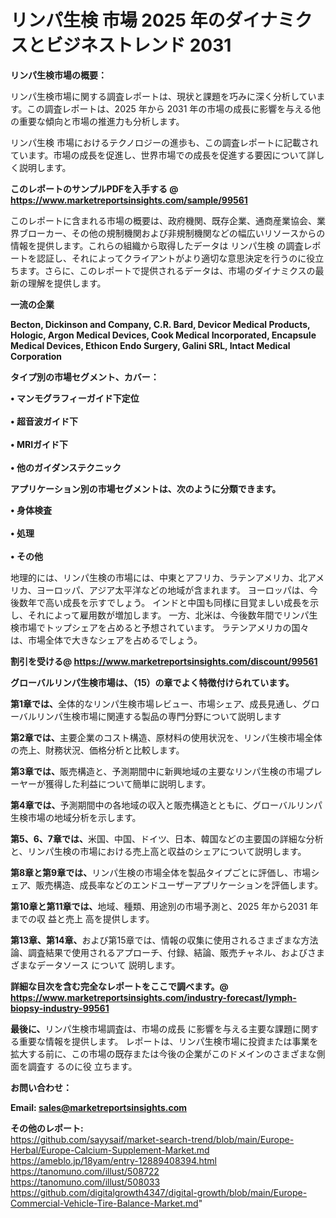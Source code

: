 # リンパ生検 市場 2025 年のダイナミクスとビジネストレンド 2031

<strong><b>リンパ生検市場の概要：</b></strong>

リンパ生検市場に関する調査レポートは、現状と課題を巧みに深く分析しています。この調査レポートは、2025 年から 2031 年の市場の成長に影響を与える他の重要な傾向と市場の推進力も分析します。

リンパ生検 市場におけるテクノロジーの進歩も、この調査レポートに記載されています。市場の成長を促進し、世界市場での成長を促進する要因について詳しく説明します。

<strong>このレポートのサンプルPDFを入手する @ <a href=https://www.marketreportsinsights.com/sample/99561>https://www.marketreportsinsights.com/sample/99561</a></strong>

このレポートに含まれる市場の概要は、政府機関、既存企業、通商産業協会、業界ブローカー、その他の規制機関および非規制機関などの幅広いリソースからの情報を提供します。これらの組織から取得したデータは リンパ生検 の調査レポートを認証し、それによってクライアントがより適切な意思決定を行うのに役立ちます。さらに、このレポートで提供されるデータは、市場のダイナミクスの最新の理解を提供します。

<strong>一流の企業</strong>

<strong><b>Becton, Dickinson and Company, C.R. Bard, Devicor Medical Products, Hologic, Argon Medical Devices, Cook Medical Incorporated, Encapsule Medical Devices, Ethicon Endo Surgery, Galini SRL, Intact Medical Corporation</b></strong>

<strong><b>タイプ別の市場セグメント、カバー：</b></strong>

<strong>• マンモグラフィーガイド下定位<br><br>• 超音波ガイド下<br><br>•  MRIガイド下<br><br>• 他のガイダンステクニック</strong>

<strong><b>アプリケーション別の市場セグメントは、次のように分類できます。</b></strong>

<strong>• 身体検査<br><br>• 処理<br><br>• その他</strong>

 地理的には、リンパ生検の市場には、中東とアフリカ、ラテンアメリカ、北アメリカ、ヨーロッパ、アジア太平洋などの地域が含まれます。 ヨーロッパは、今後数年で高い成長を示すでしょう。 インドと中国も同様に目覚ましい成長を示し、それによって雇用数が増加します。 一方、北米は、今後数年間でリンパ生検市場でトップシェアを占めると予想されています。 ラテンアメリカの国々は、市場全体で大きなシェアを占めるでしょう。

<strong>割引を受ける@ <a href=https://www.marketreportsinsights.com/discount/99561>https://www.marketreportsinsights.com/discount/99561</a></strong>

<strong><b>グローバルリンパ生検市場は、（15）の章でよく特徴付けられています。</b></strong>

<strong><b>第</b></strong><strong><b>1章では、</b></strong>全体的なリンパ生検市場レビュー、市場シェア、成長見通し、グローバルリンパ生検市場に関連する製品の専門分野について説明します

<strong><b>第2章では、</b></strong>主要企業のコスト構造、原材料の使用状況を、リンパ生検市場全体の売上、財務状況、価格分析と比較します。

<strong><b>第3章では、</b></strong>販売構造と、予測期間中に新興地域の主要なリンパ生検の市場プレーヤーが獲得した利益について簡単に説明します。

<strong><b>第4章では、</b></strong>予測期間中の各地域の収入と販売構造とともに、グローバルリンパ生検市場の地域分析を示します。

<strong><b>第5、6、7章では、</b></strong>米国、中国、ドイツ、日本、韓国などの主要国の詳細な分析と、リンパ生検の市場における売上高と収益のシェアについて説明します。

<strong><b>第8章と第9章では、</b></strong>リンパ生検の市場全体を製品タイプごとに評価し、市場シェア、販売構造、成長率などのエンドユーザーアプリケーションを評価します。

<strong><b>第10章と第11章では、</b></strong>地域、種類、用途別の市場予測と、2025 年から2031 年までの収 益と売上 高を提供します。

<strong><b>第13章、第14章、</b></strong>および第15章では、情報の収集に使用されるさまざまな方法論、調査結果で使用されるアプローチ、付録、結論、販売チャネル、およびさまざまなデータソース について 説明します。

<strong>詳細な目次を含む完全なレポートをここで調べます。@ <a href=https://www.marketreportsinsights.com/industry-forecast/lymph-biopsy-industry-99561>https://www.marketreportsinsights.com/industry-forecast/lymph-biopsy-industry-99561</a></strong>

<strong><b>最後に、</b></strong>リンパ生検市場調査は、市場の成長 に影響を</a>与える主要な課題に関する重要な情報を提供します。 レポートは、リンパ生検市場に投資または事業を拡大する前に、この市場の既存または今後の企業がこのドメインのさまざまな側面を調査す るのに役 立ちます。

<strong><b>お問い合わせ：</b></strong>

<strong>Email: </strong><a href=mailto:sales@marketreportsinsights.com><strong>sales@marketreportsinsights.com</strong></a>

<strong>その他のレポート:</strong>
<br>
<a href=https://github.com/sayysaif/market-search-trend/blob/main/Europe-Herbal/Europe-Calcium-Supplement-Market.md>https://github.com/sayysaif/market-search-trend/blob/main/Europe-Herbal/Europe-Calcium-Supplement-Market.md</a>
<br>
<a href=https://ameblo.jp/18yam/entry-12889408394.html>https://ameblo.jp/18yam/entry-12889408394.html</a>
<br>
<a href=https://tanomuno.com/illust/508722>https://tanomuno.com/illust/508722</a>
<br>
<a href=https://tanomuno.com/illust/508033>https://tanomuno.com/illust/508033</a>
<br>
<a href=https://github.com/digitalgrowth4347/digital-growth/blob/main/Europe-Commercial-Vehicle-Tire-Balance-Market.md>https://github.com/digitalgrowth4347/digital-growth/blob/main/Europe-Commercial-Vehicle-Tire-Balance-Market.md</a>"
